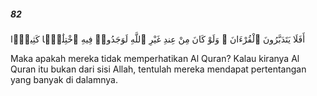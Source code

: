 ##### 82

<span class="ayah">أَفَلَا يَتَدَبَّرُونَ ٱلْقُرْءَانَ ۚ وَلَوْ كَانَ مِنْ عِندِ غَيْرِ ٱللَّهِ لَوَجَدُوا۟ فِيهِ ٱخْتِلَٰفًۭا كَثِيرًۭا</span>

<span class="ayah_translation">Maka apakah mereka tidak memperhatikan Al Quran? Kalau kiranya Al Quran itu bukan dari sisi Allah, tentulah mereka mendapat pertentangan yang banyak di dalamnya.</span>
